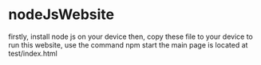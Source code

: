 # nodeJsWebsite
firstly, install node js on your device
then, copy these file to your device
to run this website, use the command npm start
the main page is located at test/index.html
